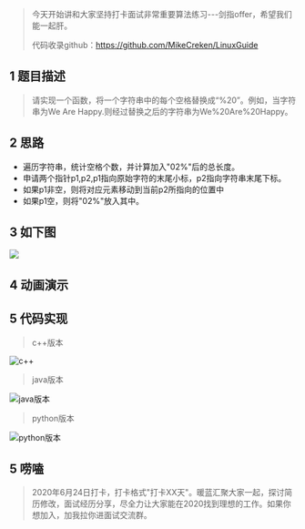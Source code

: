 >今天开始讲和大家坚持打卡面试非常重要算法练习---剑指offer，希望我们能一起肝。
>
>代码收录github：https://github.com/MikeCreken/LinuxGuide

## 1 题目描述

>请实现一个函数，将一个字符串中的每个空格替换成“%20”。例如，当字符串为We Are Happy.则经过替换之后的字符串为We%20Are%20Happy。

## 2 思路

- 遍历字符串，统计空格个数，并计算加入"02%"后的总长度。
- 申请两个指针p1,p2,p1指向原始字符的末尾小标，p2指向字符串末尾下标。
- 如果p1非空，则将对应元素移动到当前p2所指向的位置中
- 如果p1空，则将"02%"放入其中。

## 3 如下图

![](https://static01.imgkr.com/temp/e29e8897c4a34da7829c9788ef0d92ab.png)


## 4 动画演示

## 5 代码实现

> c++版本

![c++](https://static01.imgkr.com/temp/503976e3377d457990b077ae522ca055.png)


> java版本

![java版本](https://static01.imgkr.com/temp/2f5e08d978c443a4bf0426b957fd7700.png)


> python版本

![python版本](https://static01.imgkr.com/temp/8601df3d303a4d76a765ac8d7ea78a3f.png)

## 5 唠嗑

> 2020年6月24日打卡，打卡格式"打卡XX天"。暖蓝汇聚大家一起，探讨简历修改，面试经历分享，尽全力让大家能在2020找到理想的工作。如果你想加入，加我拉你进面试交流群。